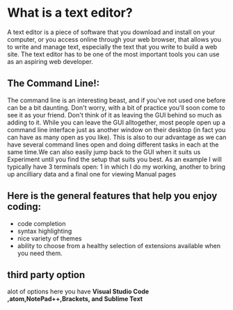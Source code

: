 # What is a text editor?
A text editor is a piece of software that you download and install on
your computer, or you access online through your web browser, that
allows you to write and manage text, especially the text that you write
to build a web site. The text editor has to be one of the most
important tools you can use as an aspiring web developer.

## The Command Line!:
The command line is an interesting beast, and if you've not used one before
 can be a bit daunting. Don't worry, with a bit of practice you'll soon come to see it as your friend.
 Don't think of it as leaving the GUI behind so much as adding to it. While you can leave the GUI alltogether,
 most people open up a command line interface just as another window on their desktop (in fact you can have as many open as you like).
 This is also to our advantage as we can have several command lines open and doing different tasks in each at the same time.We can also easily jump back to the GUI when it suits us
 Experiment until you find the setup that suits you best.
 As an example I will typically have 3 terminals open: 1 in which I do my working, another to bring up ancilliary data and a final one for viewing Manual pages 
 
## Here is the general features that help you enjoy coding:
- code completion
- syntax highlighting
- nice variety of themes
- ability to choose from a healthy selection of extensions available when you need them.

## third party option 
alot of options here 
you have **Visual Studio Code ,atom,NotePad++,Brackets, and Sublime Text**
